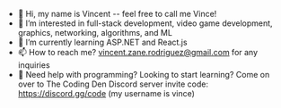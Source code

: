 - 👋 Hi, my name is Vincent -- feel free to call me Vince!
- 👀 I’m interested in full-stack development, video game development, graphics, networking, algorithms, and ML
- 🌱 I’m currently learning ASP.NET and React.js
- 📫 How to reach me? vincent.zane.rodriguez@gmail.com for any inquiries
- 💭 Need help with programming? Looking to start learning? Come on over to The Coding Den Discord server
     invite code: https://discord.gg/code (my username is vince)

<!---
zane-zane/zane-zane is a ✨ special ✨ repository because its `README.md` (this file) appears on your GitHub profile.
You can click the Preview link to take a look at your changes.
--->
